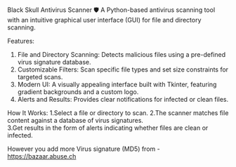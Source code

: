 Black Skull Antivirus Scanner 🛡️
A Python-based antivirus scanning tool with an intuitive graphical user interface (GUI) for file and directory scanning.

Features:
1. File and Directory Scanning: Detects malicious files using a pre-defined virus signature database.
2. Customizable Filters: Scan specific file types and set size constraints for targeted scans.
3. Modern UI: A visually appealing interface built with Tkinter, featuring gradient backgrounds and a custom logo.
4. Alerts and Results: Provides clear notifications for infected or clean files.

How It Works:
1.Select a file or directory to scan.
2.The scanner matches file content against a database of virus signatures.  
3.Get results in the form of alerts indicating whether files are clean or infected.

However you add more Virus signature (MD5) from - https://bazaar.abuse.ch
